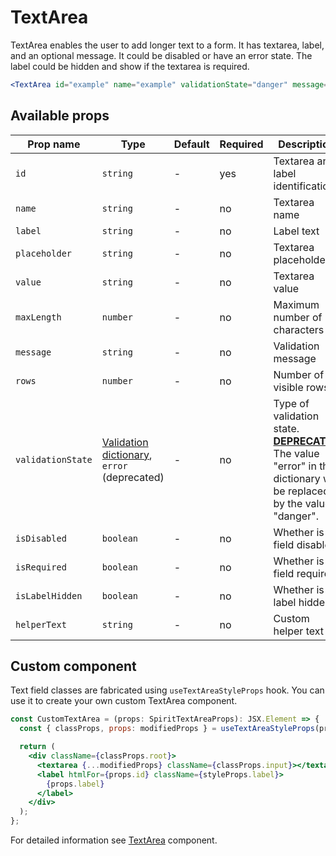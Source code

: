 # TextArea

TextArea enables the user to add longer text to a form. It has textarea, label,
and an optional message. It could be disabled or have an error state. The label could be hidden
and show if the textarea is required.

```jsx
<TextArea id="example" name="example" validationState="danger" message="validation failed" isRequired />
```

## Available props

| Prop name         | Type                                                                 | Default | Required | Description                                                                                                                        |
| ----------------- | -------------------------------------------------------------------- | ------- | -------- | ---------------------------------------------------------------------------------------------------------------------------------- |
| `id`              | `string`                                                             | -       | yes      | Textarea and label identification                                                                                                  |
| `name`            | `string`                                                             | -       | no       | Textarea name                                                                                                                      |
| `label`           | `string`                                                             | -       | no       | Label text                                                                                                                         |
| `placeholder`     | `string`                                                             | -       | no       | Textarea placeholder                                                                                                               |
| `value`           | `string`                                                             | -       | no       | Textarea value                                                                                                                     |
| `maxLength`       | `number`                                                             | -       | no       | Maximum number of characters                                                                                                       |
| `message`         | `string`                                                             | -       | no       | Validation message                                                                                                                 |
| `rows`            | `number`                                                             | -       | no       | Number of visible rows                                                                                                             |
| `validationState` | [Validation dictionary][dictionary-validation], `error` (deprecated) | -       | no       | Type of validation state. [**DEPRECATED**][deprecated] The value "error" in the dictionary will be replaced by the value "danger". |
| `isDisabled`      | `boolean`                                                            | -       | no       | Whether is field disabled                                                                                                          |
| `isRequired`      | `boolean`                                                            | -       | no       | Whether is field required                                                                                                          |
| `isLabelHidden`   | `boolean`                                                            | -       | no       | Whether is label hidden                                                                                                            |
| `helperText`      | `string`                                                             | -       | no       | Custom helper text                                                                                                                 |

## Custom component

Text field classes are fabricated using `useTextAreaStyleProps` hook. You can use it to create your own custom TextArea component.

```jsx
const CustomTextArea = (props: SpiritTextAreaProps): JSX.Element => {
  const { classProps, props: modifiedProps } = useTextAreaStyleProps(props);

  return (
    <div className={classProps.root}>
      <textarea {...modifiedProps} className={classProps.input}></textarea>
      <label htmlFor={props.id} className={styleProps.label}>
        {props.label}
      </label>
    </div>
  );
};
```

For detailed information see [TextArea](https://github.com/lmc-eu/spirit-design-system/blob/main/packages/web/src/components/TextArea/README.md) component.

[dictionary-validation]: https://github.com/lmc-eu/spirit-design-system/blob/main/docs/DICTIONARIES.md#validation
[deprecated]: https://github.com/lmc-eu/spirit-design-system/tree/main/packages/web-react/README.md#deprecations
